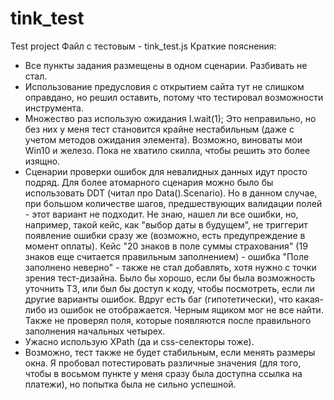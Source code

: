 # tink_test
Test project
Файл с тестовым - tink_test.js
Краткие пояснения:
* Все пункты задания размещены в одном сценарии. Разбивать не стал.
* Использование предусловия с открытием сайта тут не слишком оправдано, но решил оставить, потому что тестировал возможности инструмента.
* Множество раз использую ожидания I.wait(1); Это неправильно, но без них у меня тест становится крайне нестабильным (даже с учетом методов ожидания элемента). 
Возможно, виноваты мои Win10 и железо. Пока не хватило скилла, чтобы решить это более изящно.
* Сценарии проверки ошибок для невалидных данных идут просто подряд. Для более атомарного сценария можно было бы использовать DDT (читал про Data().Scenario).
Но в данном случае, при большом количестве шагов, предшествующих валидации полей - этот вариант не подходит. 
Не знаю, нашел ли все ошибки, но, например, такой кейс, как "выбор даты в будущем", не триггерит появление ошибки сразу же (возможно, есть предупреждение в момент оплаты).
Кейс "20 знаков в поле суммы страхования" (19 знаков еще считается правильным заполнением) - ошибка "Поле заполнено неверно" - также не стал добавлять, хотя нужно с точки зрения тест-дизайна.
Было бы хорошо, если бы была возможность уточнить ТЗ, или был бы доступ к коду, чтобы посмотреть, если ли другие варианты ошибок. 
Вдруг есть баг (гипотетически), что какая-либо из ошибок не отображается. Черным ящиком мог не все найти. 
Также не проверял поля, которые появляются после правильного заполнения начальных четырех.
* Ужасно использую XPath (да и css-селекторы тоже).
* Возможно, тест также не будет стабильным, если менять размеры окна. 
Я пробовал потестировать различные значения (для того, чтобы в восьмом пункте у меня сразу была доступна ссылка на платежи), но попытка была не сильно успешной.
